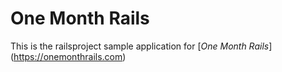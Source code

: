 # One Month Rails

This is the railsproject sample application for [*One Month Rails*] (https://onemonthrails.com)